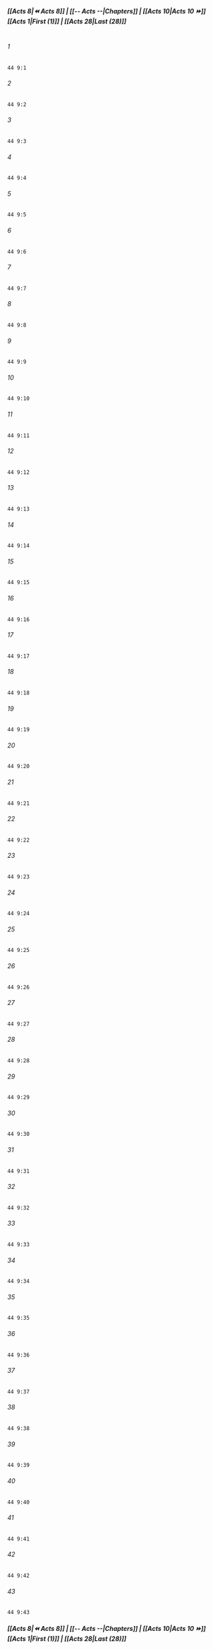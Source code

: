 
##### **[[Acts 8|⏪ Acts 8]] | [[-- Acts --|Chapters]] | [[Acts 10|Acts 10 ⏩]]**<br>**[[Acts 1|First (1)]] | [[Acts 28|Last (28)]]**<br><br>

###### 1
``` verse
44 9:1
```
###### 2
``` verse
44 9:2
```
###### 3
``` verse
44 9:3
```
###### 4
``` verse
44 9:4
```
###### 5
``` verse
44 9:5
```
###### 6
``` verse
44 9:6
```
###### 7
``` verse
44 9:7
```
###### 8
``` verse
44 9:8
```
###### 9
``` verse
44 9:9
```
###### 10
``` verse
44 9:10
```
###### 11
``` verse
44 9:11
```
###### 12
``` verse
44 9:12
```
###### 13
``` verse
44 9:13
```
###### 14
``` verse
44 9:14
```
###### 15
``` verse
44 9:15
```
###### 16
``` verse
44 9:16
```
###### 17
``` verse
44 9:17
```
###### 18
``` verse
44 9:18
```
###### 19
``` verse
44 9:19
```
###### 20
``` verse
44 9:20
```
###### 21
``` verse
44 9:21
```
###### 22
``` verse
44 9:22
```
###### 23
``` verse
44 9:23
```
###### 24
``` verse
44 9:24
```
###### 25
``` verse
44 9:25
```
###### 26
``` verse
44 9:26
```
###### 27
``` verse
44 9:27
```
###### 28
``` verse
44 9:28
```
###### 29
``` verse
44 9:29
```
###### 30
``` verse
44 9:30
```
###### 31
``` verse
44 9:31
```
###### 32
``` verse
44 9:32
```
###### 33
``` verse
44 9:33
```
###### 34
``` verse
44 9:34
```
###### 35
``` verse
44 9:35
```
###### 36
``` verse
44 9:36
```
###### 37
``` verse
44 9:37
```
###### 38
``` verse
44 9:38
```
###### 39
``` verse
44 9:39
```
###### 40
``` verse
44 9:40
```
###### 41
``` verse
44 9:41
```
###### 42
``` verse
44 9:42
```
###### 43
``` verse
44 9:43
```

##### **[[Acts 8|⏪ Acts 8]] | [[-- Acts --|Chapters]] | [[Acts 10|Acts 10 ⏩]]**<br>**[[Acts 1|First (1)]] | [[Acts 28|Last (28)]]**
